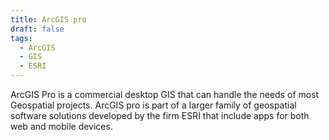 ```yaml
---
title: ArcGIS pro
draft: false
tags:
  - ArcGIS
  - GIS
  - ESRI
---
```

ArcGIS Pro is a commercial desktop GIS that can handle the needs of most Geospatial projects. ArcGIS pro is part of a larger family of geospatial software solutions developed by the firm ESRI that include apps for both web and mobile devices. 
